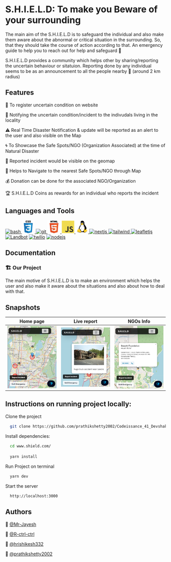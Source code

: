 
# S.H.I.E.L.D: To make you Beware of your surrounding
The main aim of the S.H.I.E.L.D is to safeguard the individual and also make them aware about the abnormal or critical situation in the surrounding. So, that they should take the course of action according to that. An emergency guide to help you to reach out for help and safeguard 🏡


S.H.I.E.L.D provides a community which helps other by sharing/reporting the uncertain behaviour or sitatuion. Reporting done by any individual seems to be as an announcement to all the people nearby 📣 (around 2 km radius)



## Features

 📝 To register uncertain condition on website

 🔔 Notifying the uncertain condition/incident to the indivudals living in the locality

 ⚠️ Real Time Disaster Notification & update will be reported as an alert to the user and also visible on the Map

 🌀 To Showcase the Safe Spots/NGO (Organization Associated) at the time of Natural Disaster

 📢 Reported incident would be visible on the geomap
 
 🧭 Helps to Navigate to the nearest Safe Spots/NGO through Map

 💰 Donation can be done for the associated NGO/Organization

 🏆 S.H.I.E.L.D Coins as rewards for an individual who reports the incident 
## Languages and Tools

<p align="left"> <a href="https://www.gnu.org/software/bash/" target="_blank" rel="noreferrer"> <img src="https://www.vectorlogo.zone/logos/gnu_bash/gnu_bash-icon.svg" alt="bash" width="40" height="40"/> </a> <a href="https://www.w3schools.com/css/" target="_blank" rel="noreferrer"> <img src="https://raw.githubusercontent.com/devicons/devicon/master/icons/css3/css3-original-wordmark.svg" alt="css3" width="40" height="40"/> </a> <a href="https://git-scm.com/" target="_blank" rel="noreferrer"> <img src="https://www.vectorlogo.zone/logos/git-scm/git-scm-icon.svg" alt="git" width="40" height="40"/> </a> <a href="https://www.w3.org/html/" target="_blank" rel="noreferrer"> <img src="https://raw.githubusercontent.com/devicons/devicon/master/icons/html5/html5-original-wordmark.svg" alt="html5" width="40" height="40"/> </a> <a href="https://developer.mozilla.org/en-US/docs/Web/JavaScript" target="_blank" rel="noreferrer"> <img src="https://raw.githubusercontent.com/devicons/devicon/master/icons/javascript/javascript-original.svg" alt="javascript" width="40" height="40"/> </a> <a href="https://www.linux.org/" target="_blank" rel="noreferrer"> <img src="https://raw.githubusercontent.com/devicons/devicon/master/icons/linux/linux-original.svg" alt="linux" width="40" height="40"/> </a> <a href="https://nextjs.org/" target="_blank" rel="noreferrer"> <img src="https://cdn.worldvectorlogo.com/logos/nextjs-2.svg" alt="nextjs" width="40" height="40"/> </a>  <a href="https://tailwindcss.com/" target="_blank" rel="noreferrer"> <img src="https://www.vectorlogo.zone/logos/tailwindcss/tailwindcss-icon.svg" alt="tailwind" width="40" height="40"/>  <a href="https://leafletjs.com/" target="_blank" rel="noreferrer"> <img src="https://www.vectorlogo.zone/logos/leafletjs/leafletjs-icon.svg" alt="leafletjs" width="40" height="40"/></a> <a href="https://landbot.io/" target="_blank" rel="noreferrer"> <img src="https://static.landbot.io/daisho/img/avatar-landbot-1.png" alt="Landbot" width="40" height="40"/></a> <a href="https://www.twilio.com/.com/" target="_blank" rel="noreferrer"> <img src="https://www.vectorlogo.zone/logos/twilio/twilio-icon.svg" alt="twilio" width="40" height="40"/></a>  <a href="https://nodejs.org/en/.com/.com/" target="_blank" rel="noreferrer"> <img src="https://www.vectorlogo.zone/logos/nodejs/nodejs-icon.svg" alt="nodejs" width="40" height="40"/></a>  
 </p>


## Documentation

### 🏗️ Our Project

The main motive of S.H.I.E.L.D is to make an environment which helps the user and also make it aware about the situations and also about how to deal with that.

## Snapshots


| Home page  | Live report | NGOs Info |
|------------|-------------|-------------|
| <img src="imgs/home.png" width="250"> | <img src="imgs/livereport.png" width="250"> | <img src="imgs/ngomarker.png" width="250"> |


## Instructions on running project locally:

Clone the project

```bash
  git clone https://github.com/prathikshetty2002/Codeissance_41_Devshaks.git
```

Install dependencies:

```bash
  cd www.shield.com/
  
  yarn install
```

Run Project on terminal

```bash
  yarn dev
```

Start the server

```bash
  http://localhost:3000
```
    
## Authors

🔆 [@Mr-Jayesh](https://github.com/Mr-Jayesh)

🔆 [@R-ctrl-ctrl](https://github.com/R-ctrl-ctrl)

🔆 [@hrishikesh332](https://www.github.com/hrishikesh332)

🔆 [@prathikshetty2002](https://github.com/prathikshetty2002)


